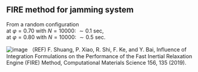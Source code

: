 ## FIRE method for jamming system
From a random configuration <br>
at $\varphi=0.70$ with $N=10000$: $\sim 0.1$ sec,<br>
at $\varphi=0.80$ with $N=10000$: $\sim 0.5$ sec.

![image](https://github.com/TakeshiKawasaki/GPU-for-MD/assets/72239760/afd70ffb-835a-456d-a6f9-55537ac26a1d)
（REF) F. Shuang, P. Xiao, R. Shi, F. Ke, and Y. Bai, Influence of Integration Formulations on the Performance of the Fast Inertial Relaxation Engine (FIRE) Method, Computational Materials Science 156, 135 (2019).
